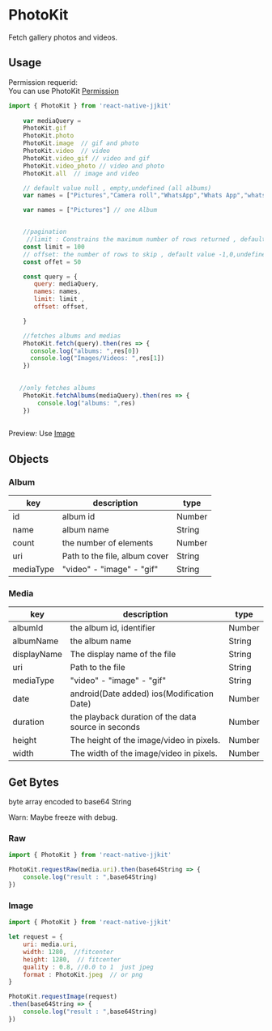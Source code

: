 # PhotoKit

Fetch gallery photos and videos.  


## Usage

Permission requerid:  
You can use PhotoKit [Permission](./photokitPermission.md)


```javascript
import { PhotoKit } from 'react-native-jjkit'
                                                     
    var mediaQuery = 
    PhotoKit.gif  
    PhotoKit.photo   
    PhotoKit.image  // gif and photo
    PhotoKit.video  // video
    PhotoKit.video_gif // video and gif
    PhotoKit.video_photo // video and photo
    PhotoKit.all  // image and video

    // default value null , empty,undefined (all albums)
    var names = ["Pictures","Camera roll","WhatsApp","Whats App","whats app images"] 

    var names = ["Pictures"] // one Album


    //pagination
     //limit : Constrains the maximum number of rows returned , default value -1,0,undefined ( all rows )
    const limit = 100
    // offset: the number of rows to skip , default value -1,0,undefined ( not skip )
    const offet = 50 

    const query = {
       query: mediaQuery,
       names: names,
       limit: limit ,
       offset: offset, 

    }

    //fetches albums and medias
    PhotoKit.fetch(query).then(res => {
      console.log("albums: ",res[0])
      console.log("Images/Videos: ",res[1])
    })
   

   //only fetches albums
    PhotoKit.fetchAlbums(mediaQuery).then(res => {
        console.log("albums: ",res)
    })
   

```

Preview: Use [Image](image.md)

##  Objects

### Album

| key | description | type |
| --- | --- | --- |
| id | album id | Number | 
| name | album name | String | 
| count |  the number of elements | Number | 
| uri | Path to the file, album cover | String | 
| mediaType | "video" - "image" - "gif" | String | 


### Media

| key | description | type |
| --- | --- | --- |
| albumId | the album id, identifier | Number | 
| albumName | the album name | String | 
| displayName | The display name of the file | String | 
| uri | Path to the file | String | 
| mediaType | "video" - "image" - "gif" | String | 
| date |   android(Date added) ios(Modification Date) | Number | 
| duration | the playback duration of the data source in seconds | Number | 
| height | The height of the image/video in pixels. | Number | 
| width |  The width of the image/video in pixels. | Number | 


## Get Bytes

byte array encoded to base64 String

Warn: Maybe freeze with debug.

### Raw 

```javascript
import { PhotoKit } from 'react-native-jjkit'

PhotoKit.requestRaw(media.uri).then(base64String => {
    console.log("result : ",base64String)
})
```


### Image 

```javascript
import { PhotoKit } from 'react-native-jjkit'

let request = {
    uri: media.uri,
    width: 1280,  //fitcenter
    height: 1280,  // fitcenter
    quality : 0.8, //0.0 to 1  just jpeg
    format : PhotoKit.jpeg  // or png
}

PhotoKit.requestImage(request)
.then(base64String => {
    console.log("result : ",base64String)
})
```

